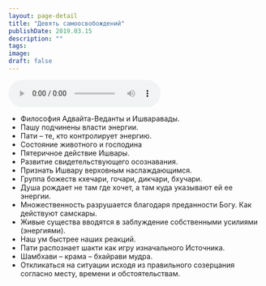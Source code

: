 ```yaml
---
layout: page-detail
title: "Девять самоосвобождений"
publishDate: 2019.03.15
description: ""
tags:
image:
draft: false
---
```


<audio title="2019.03.15 - Девять самоосвобождений.mp3" src="https://filer-api.advayta.org/v1.0/public/files/74574" controls=""></audio>

* Философия Адвайта-Веданты и Ишваравады.
* Пашу подчинены власти энергии.
* Пати – те, кто контролирует энергию.
* Состояние животного и господина
* Пятеричное действие Ишвары.
* Развитие свидетельствующего осознавания.
* Признать Ишвару верховным наслаждающимся.
* Группа божеств кхечари, гочари, дикчари, бхучари.
* Душа рождает не там где хочет, а там куда указывают ей ее энергии.
* Множественность разрушается благодаря преданности Богу. Как действуют самскары.
* Живые существа вводятся в заблуждение собственными усилиями (энергиями).
* Наш ум быстрее наших реакций.
* Пати распознает шакти как игру изначального Источника.
* Шамбхави – крама – бхайрави мудра.
* Откликаться на ситуации исходя из правильного созерцания согласно месту, времени и обстоятельствам.

  
